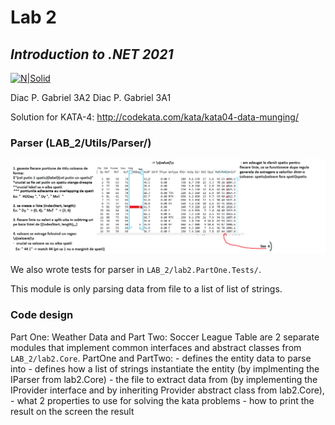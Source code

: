 # Lab 2
## _Introduction to .NET 2021_
[![N|Solid](https://plati-taxe.uaic.ro/img/logo-retina1.png)](https://www.info.uaic.ro/)

Diac P. Gabriel
3A2
Diac P. Gabriel
3A1

Solution for KATA-4:
http://codekata.com/kata/kata04-data-munging/

### Parser (LAB_2/Utils/Parser/)
[![N|Solid](https://github.com/gabidiac11/dotnet-FII/blob/main/LAB_2/Utils/wiki/parsing-drawing.png)](https://github.com/gabidiac11/dotnet-FII/blob/main/LAB_2/Utils/wiki/parsing-drawing.png)

We also wrote tests for parser in `LAB_2/lab2.PartOne.Tests/`.

This module is only parsing data from file to a list of list of strings.

### Code design

Part One: Weather Data and Part Two: Soccer League Table are 2 separate modules that implement common interfaces and abstract classes from `LAB_2/lab2.Core`. 
PartOne and PartTwo:
         - defines the entity data to parse into
         - defines how a list of strings instantiate the entity (by  implmenting the IParser from lab2.Core)
         - the file to extract data from (by implementing the IProvider interface and by inheriting Provider abstract class from lab2.Core), 
         - what 2 properties to use for solving the kata problems
         - how to print the result on the screen the result

